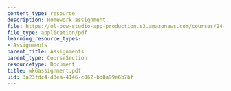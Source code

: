 ```yaml
---
content_type: resource
description: Homework assignment.
file: https://ol-ocw-studio-app-production.s3.amazonaws.com/courses/24-964-topics-in-phonology-fall-2004/3a23fdc4d3ea4146c062bd0a99e6b7bf_wk6assignment.pdf
file_type: application/pdf
learning_resource_types:
- Assignments
parent_title: Assignments
parent_type: CourseSection
resourcetype: Document
title: wk6assignment.pdf
uid: 3a23fdc4-d3ea-4146-c062-bd0a99e6b7bf
---
```

